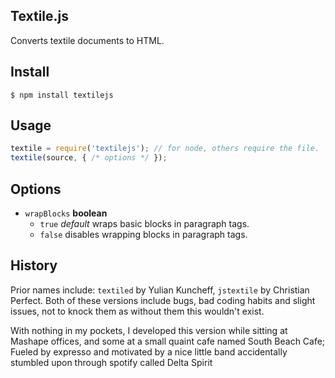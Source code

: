 ## Textile.js

  Converts textile documents to HTML.

## Install

    $ npm install textilejs

## Usage

```js
textile = require('textilejs'); // for node, others require the file.
textile(source, { /* options */ });
```

## Options

  - `wrapBlocks` **boolean**
    - `true` _default_ wraps basic blocks in paragraph tags.
    - `false` disables wrapping blocks in paragraph tags.

## History

  Prior names include: `textiled` by Yulian Kuncheff, `jstextile` by Christian Perfect. 
  Both of these versions include bugs, bad coding habits and slight issues, not to knock them as without them this wouldn't exist. 
  
  With nothing in my pockets, I developed this version while sitting at Mashape offices, and some at a small quaint cafe named South Beach Cafe; 
  Fueled by expresso and motivated by a nice little band accidentally stumbled upon through spotify called Delta Spirit
